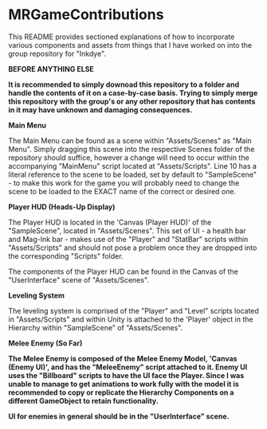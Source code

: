 # MRGameContributions

This README provides sectioned explanations of how to incorporate various components and assets from things that I have worked on into the group repository for "Inkdye".

<u1><b>BEFORE ANYTHING ELSE</u1><p>
It is recommended to simply downoad this repository to a folder and handle the contents of it on a case-by-case basis. Trying to simply merge this repository with the group's or any other repository that has contents in it may have unknown and damaging consequences.</b>

<u1><b>Main Menu</b></u1><p>
The Main Menu can be found as a scene within "Assets/Scenes" as "Main Menu". Simply dragging this scene into the respective Scenes folder of the repository should suffice, however a change will need to occur within the accompanying "MainMenu" script located at "Assets/Scripts". Line 10 has a literal reference to the scene to be loaded, set by default to "SampleScene" - to make this work for the game you will probably need to change the scene to be loaded to the EXACT name of the correct or desired one.

<u1><b>Player HUD (Heads-Up Display)</b></u1><p>
The Player HUD is located in the 'Canvas (Player HUD)' of the "SampleScene", located in "Assets/Scenes". This set of UI - a health bar and Mag-Ink bar - makes use of the "Player" and "StatBar" scripts within "Assets/Scripts" and should not pose a problem once they are dropped into the corresponding "Scripts" folder.

The components of the Player HUD can be found in the Canvas of the "UserInterface" scene of "Assets/Scenes".

<u1><b>Leveling System</b></u1><p>
The leveling system is comprised of the "Player" and "Level" scripts located in "Assets/Scripts" and within Unity is attached to the 'Player' object in the Hierarchy within "SampleScene" of "Assets/Scenes".

<u1><b>Melee Enemy (So Far)<b></u1><p>
The Melee Enemy is composed of the Melee Enemy Model, 'Canvas (Enemy UI)', and has the "MeleeEnemy" script attached to it. Enemy UI uses the "Billboard" scripts to have the UI face the Player. Since I was unable to manage to get animations to work fully with the model it is recommended to copy or replicate the Hierarchy Components on a different GameObject to retain functionality.

UI for enemies in general should be in the "UserInterface" scene.
